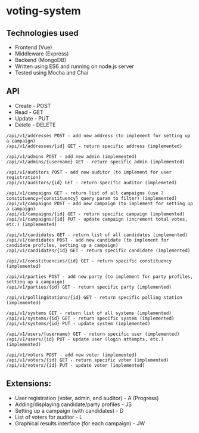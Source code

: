 # voting-system
## Technologies used
* Frontend (Vue)
* Middleware (Express)
* Backend (MongoDB)
* Written using ES6 and running on node.js server
* Tested using Mocha and Chai

## API
* Create - POST
* Read - GET
* Update - PUT
* Delete - DELETE
```
/api/v1/addresses POST - add new address (to implement for setting up a campaign)
/api/v1/addresses/{id} GET - return specific address (implemented)

/api/v1/admins POST - add new admin (implemented)
/api/v1/admins/{username} GET - return specific admin (implemented)

/api/v1/auditors POST - add new auditor (to implement for user registration)
/api/v1/auditors/{id} GET - return specific auditor (implemeted)

/api/v1/campaigns GET - return list of all campaigns (use ?constituency={constituency} query param to filter) (implemented)
/api/v1/campaigns POST - add new campaign (to implement for setting up a campaign)
/api/v1/campaigns/{id} GET - return specific campaign (implemented)
/api/v1/campaigns/{id} PUT - update campaign (increment total votes, etc.) (implemented)

/api/v1/candidates GET - return list of all candidates (implemented)
/api/v1/candidates POST - add new candidate (to implement for candidate profiles, setting up a campaign)
/api/v1/candidates/{id} GET - return specific candidate (implemented)

/api/v1/constituencies/{id} GET - return specific constituency (implemented)

/api/v1/parties POST - add new party (to implement for party profiles, setting up a campaign)
/api/v1/parties/{id} GET - return specific party (implemented)

/api/v1/pollingStations/{id} GET - return specific polling station (implemented)

/api/v1/systems GET - return list of all systems (implemented)
/api/v1/systems/{id} GET - return specific system (implemented)
/api/v1/systems/{id} PUT - update system (implemented)

/api/v1/users/{username} GET - return specific user (implemented)
/api/v1/users/{id} PUT - update user (login attempts, etc.) (implemented)

/api/v1/voters POST - add new voter (implemented)
/api/v1/voters/{id} GET - return specific voter (implemented)
/api/v1/voters/{id} PUT - update voter (implemented)
```

## Extensions:
* User registration (voter, admin, and auditor) - A (Progress)
* Adding/displaying candidate/party profiles - JS
* Setting up a campaign (with candidates) - D
* List of voters for auditor - L
* Graphical results interface (for each campaign) - JW

